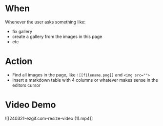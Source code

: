 # When
Whenever the user asks something like:
- fix gallery
- create a gallery from the images in this page
- etc

# Action
- Find all images in the page, like `![[filename.png]]` and `<img src="">`
- Insert a markdown table with 4 columns or whatever makes sense in the editors cursor

# Video Demo

![[240321-ezgif.com-resize-video (1).mp4]]